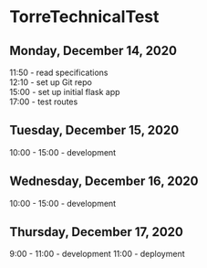 # TorreTechnicalTest

## Monday, December 14, 2020
11:50 - read specifications \
12:10 - set up Git repo \
15:00 - set up initial flask app \
17:00 - test routes

## Tuesday, December 15, 2020
10:00 - 15:00  - development

## Wednesday, December 16, 2020
10:00 - 15:00  - development

## Thursday, December 17, 2020
9:00 - 11:00 - development
11:00 - deployment
